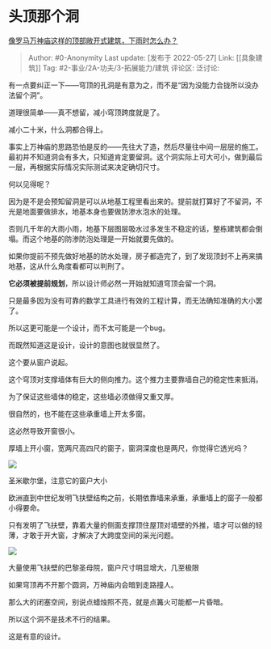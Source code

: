 # 头顶那个洞
[像罗马万神庙这样的顶部敞开式建筑，下雨时怎么办？](https://www.zhihu.com/question/22952968/answer/2504352832)

> Author: #0-Anonymity
> Last update: [发布于 2022-05-27]
> Link: [[具象建筑]]
> Tag: #2-事业/2A-功夫/3-拓展能力/建筑
> 评论区:
> 泛讨论:

有一点要纠正一下——穹顶的孔洞是有意为之，而不是“因为没能力合拢所以没办法留个洞”。

道理很简单——真不想留，减小穹顶跨度就是了。

减小二十米，什么洞都合得上。

事实上万神庙的思路恐怕是反的——先往大了造，然后尽量往中间一层层的施工。最初并不知道洞会有多大，只知道肯定要留洞。这个洞实际上可大可小，做到最后一层，再根据实际情况实际测试来决定确切尺寸。

何以见得呢？

因为是不是会预知留洞是可以从地基工程里看出来的。提前就打算好了不留洞，不光是地面要做排水，地基本身也要做防渗水泡水的处理。

否则几千年的大雨小雨，地基下层图层吸水过多发生不稳定的话，整栋建筑都会倒塌。而这个地基的防渗防泡处理是一开始就要先做的。

如果你提前不预先做好地基的防水处理，房子都造完了，到了发现顶封不上再来搞地基，这从什么角度看都可以判刑了。

**它必须被提前规划**，所以设计师必然一开始就知道穹顶会留一个洞。

只是最多因为没有可靠的数学工具进行有效的工程计算，而无法确知准确的大小罢了。

所以这更可能是一个设计，而不太可能是一个bug。

而既然知道这是设计，设计的意图也就很显然了。

这个要从窗户说起。

这个穹顶对支撑墙体有巨大的侧向推力。这个推力主要靠墙自己的稳定性来抵消。

为了保证这些墙体的稳定，这些墙必须做得又重又厚。

很自然的，也不能在这些承重墙上开太多窗。

这必然导致开窗很小。

厚墙上开小窗，宽两尺高四尺的窗子，窗洞深度也是两尺，你觉得它透光吗？

![](https://pic1.zhimg.com/50/v2-2b33a46bace7ea8369edf81adbf12ea0_720w.jpg?source=1940ef5c)

圣米歇尔堡，注意它的窗户大小

欧洲直到中世纪发明飞扶壁结构之前，长期依靠墙来承重，承重墙上的窗子一般都小得要命。

只有发明了飞扶壁，靠着大量的侧面支撑顶住屋顶对墙壁的外推，墙才可以做的轻薄，才敢于开大窗，才解决了大跨度空间的采光问题。

![](https://pica.zhimg.com/50/v2-31cbac65d3ab94cb594da12f58fe3d22_720w.jpg?source=1940ef5c)

大量使用飞扶壁的巴黎圣母院，窗户尺寸明显增大，几至极限

如果穹顶再不开那个圆洞，万神庙内会暗到走路撞人。

那么大的闭塞空间，别说点蜡烛照不亮，就是点篝火可能都一片昏暗。

所以这个洞不是技术不行的结果。

这是有意的设计。
